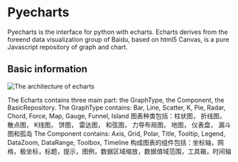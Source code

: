 # Pyecharts

Pyecharts is the interface for python with echarts.
Echarts derives from the foreend data visualization group of Baidu, based on html5 Canvas, is a pure Javascript repository of graph and chart.


## Basic information
![The architecture of echarts]()

The Echarts contains three main part: the GraphType, the Component, the BasicRepository.
The GraphType contains: Bar, Line, Scatter, K, Pie, Radar, Chord, Force, Map, Gauge, Funnel, Island
图表种类包括：柱状图， 折线图， 散点图， K线图， 饼图， 雷达图， 和弦图， 力导布局图， 地图， 仪表盘， 漏斗图和孤岛
The Component contains: Axis, Grid, Polar, Title, Tooltip, Legend, DataZoom, DataRange, Toolbox, Timeline
构成图表的组件包括：坐标轴，网格，极坐标，标题，提示，图例，数据区域缩放，数据值域范围，工具箱，时间轴
